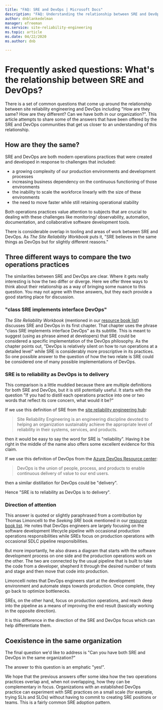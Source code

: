 ```yaml
---
title: "FAQ: SRE and DevOps | Microsoft Docs"
description: "FAQ: Understanding the relationship between SRE and DevOps"
author: dnblankedelman
manager: efreeman
ms.service: site-reliability-engineering
ms.topic: article
ms.date: 04/22/2020
ms.author: dnb

---
```

# Frequently asked questions: What's the relationship between SRE and DevOps?

There is a set of common questions that come up around the relationship between site reliability engineering and DevOps including "How are they same? How are they different? Can we have both in our organization?". This article attempts to share some of the answers that have been offered by the SRE and DevOps communities that get us closer to an understanding of this relationship.

## How are they the same?

SRE and DevOps are both modern operations practices that were created and developed in response to challenges that included:

- a growing complexity of our production environments and development processes
- increasing business dependency on the continuous functioning of those environments
- the inability to scale the workforce linearly with the size of these environments
- the need to move faster while still retaining operational stability

Both operations practices value attention to subjects that are crucial to dealing with these challenges like monitoring/ observability, automation, documentation, and collaborative software development tools.

There is considerable overlap in tooling and areas of work between SRE and DevOps. As _The Site Reliability Workbook_ puts it, "SRE believes in the same things as DevOps but for slightly different reasons."

## Three different ways to compare the two operations practices

The similarities between SRE and DevOps are clear. Where it gets really interesting is how the two differ or diverge. Here we offer three ways to think about their relationship as a way of bringing some nuance to this question. You may not agree with these answers, but they each provide a good starting place for discussion.

### "class SRE implements interface DevOps"

_The Site Reliability Workbook_ (mentioned in our [resource book list](../resources/books.md)) discusses SRE and DevOps in its first chapter. That chapter uses the phrase "class SRE implements interface DevOps" as its subtitle. This is meant to suggest (using as phrase aimed at developers) that SRE could be considered a specific implementation of the DevOps philosophy. As the chapter points out, "DevOps is relatively silent on how to run operations at a detailed level" while SRE is considerably more proscriptive in its practices. So one possible answer to the question of how the two relate is SRE could be considered one of many possible implementations of DevOps.

### SRE is to reliability as DevOps is to delivery

This comparison is a little muddied because there are multiple definitions for both SRE and DevOps, but it is still potentially useful. It starts with the question "If you had to distill each operations practice into one or two words that reflect its core concern, what would it be?"

If we use this definition of SRE from the [site reliability engineering hub](../index.yml):

> Site Reliability Engineering is an engineering discipline devoted to helping an organization sustainably achieve the appropriate level of reliability in their systems, services, and products.

then it would be easy to say the word for SRE is "reliability". Having it be right in the middle of the name also offers some excellent evidence for this claim.

If we use this definition of DevOps from the [Azure DevOps Resource center](https://docs.microsoft.com/azure/devops/learn/):

> DevOps is the union of people, process, and products to enable continuous delivery of value to our end users.

then a similar distillation for DevOps could be "delivery".

Hence "SRE is to reliability as DevOps is to delivery".

### Direction of attention

This answer is quoted or slightly paraphrased from a contribution by Thomas Limoncelli to the _Seeking SRE_ book mentioned in our [resource book list](../resources/books.md). He notes that DevOps engineers are largely focusing on the software development lifecycle pipeline with occasional production operations responsibilities while SREs focus on production operations with occasional SDLC pipeline responsibilities.

But more importantly, he also draws a diagram that starts with the software development process on one side and the production operations work on the other. The two are connected by the usual pipeline that is built to take the code from a developer, shepherd it through the desired number of tests and stage and then move that code into production.

Limoncelli notes that DevOps engineers start at the development environment and automate steps towards production. Once complete, they go back to optimize bottlenecks.

SREs, on the other hand, focus on production operations, and reach deep into the pipeline as a means of improving the end result (basically working in the opposite direction).

It is this difference in the direction of the SRE and DevOps focus which can help differentiate them.

## Coexistence in the same organization

The final question we'd like to address is "Can you have both SRE and DevOps in the same organization?"

The answer to this question is an emphatic "yes!".

We hope that the previous answers offer some idea how the two operations practices overlap and, when not overlapping, how they can be complementary in focus. Organizations with an established DevOps practice can experiment with SRE practices on a small scale (for example, trying SLIs and SLOs) without having to commit to creating SRE positions or teams. This is a fairly common SRE adoption pattern.
